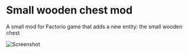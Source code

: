# Small wooden chest mod

A small mod for Factorio game that adds a new entity: the small wooden chest

![Screenshot](../master/screenshot.jpg)

